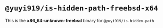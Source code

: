 # `@yuyi919/is-hidden-path-freebsd-x64`

This is the **x86_64-unknown-freebsd** binary for `@yuyi919/is-hidden-path`
